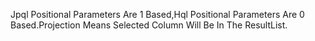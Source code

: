 Jpql Positional Parameters Are 1 Based,Hql Positional Parameters Are 0 Based.Projection Means Selected Column Will Be In The ResultList.
